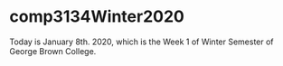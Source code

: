 # comp3134Winter2020
Today is January 8th. 2020, which is the Week 1 of Winter Semester of George Brown College.
